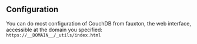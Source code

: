 ## Configuration

You can do most configuration of CouchDB from fauxton, the web interface, accessible at the domain you specified: `https://__DOMAIN__/_utils/index.html`
